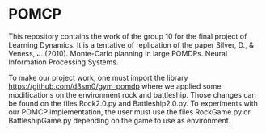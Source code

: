 # POMCP

 This repository contains the work of the group 10 for the final project of Learning Dynamics.
It is a tentative of replication of the paper Silver, D., & Veness, J. (2010). Monte-Carlo planning in large POMDPs. Neural Information Processing Systems.

To make our project work, one must import the library https://github.com/d3sm0/gym_pomdp where we applied some modifications on the environment rock and battleship.
Those changes can be found on the files Rock2.0.py and Battleship2.0.py.
To experiments with our POMCP implementation, the user must use the files RockGame.py or BattleshipGame.py depending on the game to use as environment.
